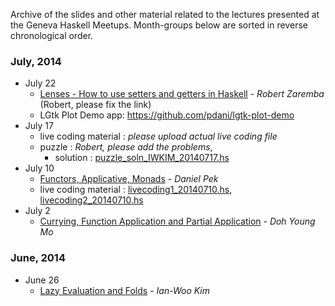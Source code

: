 Archive of the slides and other material related to the lectures presented at the Geneva Haskell Meetups. Month-groups below are sorted in reverse chronological order.

### July, 2014

* July 22
    - [Lenses - How to use setters and getters in Haskell](http://localhost) - _Robert Zaremba_ (Robert, please fix the link)
    - LGtk Plot Demo app: https://github.com/pdani/lgtk-plot-demo
* July 17
    - live coding material : *please upload actual live coding file*
    - puzzle : *Robert, please add the problems*, 
        - solution : [puzzle_soln_IWKIM_20140717.hs](https://github.com/haskell-geneva/lectures/blob/master/puzzle_soln_IWKIM_20140717.hs)
* July 10 
    - [Functors, Applicative, Monads](https://github.com/haskell-geneva/lectures/blob/master/talk201407010.pdf) - _Daniel Pek_
    - live coding material : [livecoding1_20140710.hs](https://github.com/haskell-geneva/lectures/blob/master/livecoding1_20140710.hs), [livecoding2_20140710.hs](https://github.com/haskell-geneva/lectures/blob/master/livecoding2_20140710.hs)
* July 2
    - [Currying, Function Application and Partial Application](https://github.com/haskell-geneva/lectures/blob/master/talk20140702.pdf)  - _Doh Young Mo_

### June, 2014
* June 26 
    - [Lazy Evaluation and Folds](https://github.com/haskell-geneva/lectures/blob/master/talk20140626.pdf)  - _Ian-Woo Kim_

